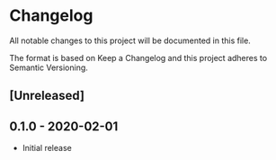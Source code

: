 # Changelog

All notable changes to this project will be documented in this file.

The format is based on Keep a Changelog and this project adheres to Semantic Versioning.

## [Unreleased]

## 0.1.0 - 2020-02-01
- Initial release
